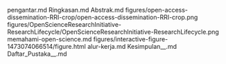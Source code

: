 pengantar.md
Ringkasan.md
Abstrak.md
figures/open-access-dissemination-RRI-crop/open-access-dissemination-RRI-crop.png
figures/OpenScienceResearchInitiative-ResearchLifecycle/OpenScienceResearchInitiative-ResearchLifecycle.png
memahami-open-science.md
figures/interactive-figure-1473074066514/figure.html
alur-kerja.md
Kesimpulan__.md
Daftar_Pustaka__.md